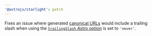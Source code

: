 ```yaml
---
'@astrojs/starlight': patch
---
```


Fixes an issue where generated [canonical URLs](https://developer.mozilla.org/en-US/docs/Web/HTML/Attributes/rel#canonical) would include a trailing slash when using the [`trailingSlash` Astro option](https://docs.astro.build/en/reference/configuration-reference/#trailingslash) is set to `'never'`.

